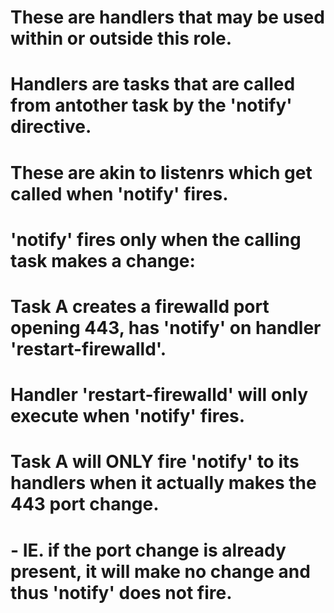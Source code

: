 # These are handlers that may be used within or outside this role.
#
#  Handlers are tasks that are called from antother task by the 'notify' directive.
#  These are akin to listenrs which get called when 'notify' fires.
#  'notify' fires only when the calling task makes a change:
#
#  Task A creates a firewalld port opening 443, has 'notify' on handler 'restart-firewalld'.
#  Handler 'restart-firewalld' will only execute when 'notify' fires.
#  Task A will ONLY fire 'notify' to its handlers when it actually makes the 443 port change.
#   - IE. if the port change is already present, it will make no change and thus 'notify' does not fire.
